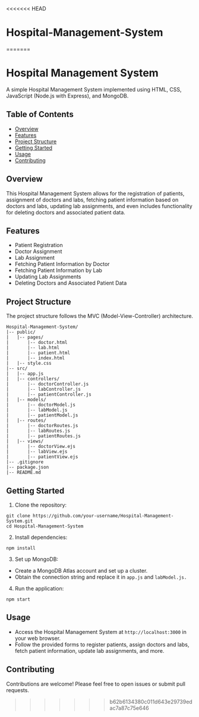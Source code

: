 <<<<<<< HEAD
# Hospital-Management-System
=======
# Hospital Management System

A simple Hospital Management System implemented using HTML, CSS, JavaScript (Node.js with Express), and MongoDB.

## Table of Contents

- [Overview](#overview)
- [Features](#features)
- [Project Structure](#project-structure)
- [Getting Started](#getting-started)
- [Usage](#usage)
- [Contributing](#contributing)

## Overview

This Hospital Management System allows for the registration of patients, assignment of doctors and labs, fetching patient information based on doctors and labs, updating lab assignments, and even includes functionality for deleting doctors and associated patient data.

## Features

- Patient Registration
- Doctor Assignment
- Lab Assignment
- Fetching Patient Information by Doctor
- Fetching Patient Information by Lab
- Updating Lab Assignments
- Deleting Doctors and Associated Patient Data

## Project Structure

The project structure follows the MVC (Model-View-Controller) architecture.

```plaintext
Hospital-Management-System/
|-- public/
|   |-- pages/
|       |-- doctor.html
|       |-- lab.html
|       |-- patient.html
|       |-- index.html
|   |-- style.css
|-- src/
|   |-- app.js
|   |-- controllers/
|       |-- doctorController.js
|       |-- labController.js
|       |-- patientController.js
|   |-- models/
|       |-- doctorModel.js
|       |-- labModel.js
|       |-- patientModel.js
|   |-- routes/
|       |-- doctorRoutes.js
|       |-- labRoutes.js
|       |-- patientRoutes.js
|   |-- views/
|       |-- doctorView.ejs
|       |-- labView.ejs
|       |-- patientView.ejs
|-- .gitignore
|-- package.json
|-- README.md
```
## Getting Started
1. Clone the repository:
```
git clone https://github.com/your-username/Hospital-Management-System.git
cd Hospital-Management-System
```
2. Install dependencies:
```
npm install
```
3. Set up MongoDB:
- Create a MongoDB Atlas account and set up a cluster.
- Obtain the connection string and replace it in `app.js` and `labModel.js.`
4. Run the application:
```
npm start
```

## Usage

- Access the Hospital Management System at `http://localhost:3000` in your web browser.
- Follow the provided forms to register patients, assign doctors and labs, fetch patient information, update lab assignments, and more.

## Contributing

Contributions are welcome! Please feel free to open issues or submit pull requests.
>>>>>>> b62b6134380c011d643e29739edac7a87c75e646
